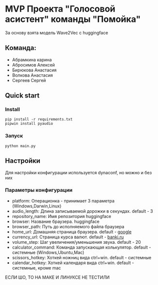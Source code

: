 # MVP Проекта "Голосовой асистент" команды "Помойка"

За основу взята модель Wave2Vec с huggingface

## Команда:

* Абрамкина карина
* Абросимов Алексей
* Бирюкова Анастасия
* Волкова Анастасия
* Сергеев Сергей

## Quick start

### Install

`pip install -r requirements.txt`  
`pipwin install pyaudio`

### Запуск

`python main.py`

## Настройки

Для настройки конфигурации используется dynaconf, но можно и без них

### Параметры конфигурации

* platform: Операционка - принимает 3 параметра (Windows,Darwin,Linux)
* audio_length: Длина записываемой дорожки в секундах. default - 3
* repository_name: Имя репозитория huggingface
* browser: Название браузера. huggingface
* browser_path: Путь до исполняемого файла браузера
* home_url: Домашняя страница браузера. default - [google](https://google.com)
* currency_url: Страница курса валют. default - [banki.ru](https://www.banki.ru/products/currency/cb/)
* volume_step: Шаг увеличения/уменьшения звука. default - 20
* calculator_command: Команда запускающая колькулятор. default - системные (Windows,Ubuntu,Mac)
* scissors_hotkey: Хоткей ножниц вида ctrl+win. default - системные
* calendar_hotkey: Хоткей календаря вида ctrl+win. default - системные, кроме mac

ЕСЛИ ШО, ТО НА МАКЕ И ЛИНУКСЕ НЕ ТЕСТИЛИ



